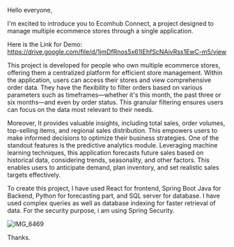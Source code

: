 Hello everyone,

I'm excited to introduce you to Ecomhub Connect, a project designed to manage multiple ecommerce stores through a single application.

Here is the Link for Demo: https://drive.google.com/file/d/1jmDfRnos5x61IEhfScNAivRss1EwC-m5/view

This project is developed for people who own multiple ecommerce stores, offering them a centralized platform for efficient store management. Within the application, users can access their stores and view comprehensive order data. They have the flexibility to filter orders based on various parameters such as timeframes—whether it's this month, the past three or six months—and even by order status. This granular filtering ensures users can focus on the data most relevant to their needs.

Moreover, It provides valuable insights, including total sales, order volumes, top-selling items, and regional sales distribution. This empowers users to make informed decisions to optimize their business strategies.
One of the standout features is the predictive analytics module. Leveraging machine learning techniques, this application forecasts future sales based on historical data, considering trends, seasonality, and other factors. This enables users to anticipate demand, plan inventory, and set realistic sales targets effectively.

To create this project, I have used React for frontend, Spring Boot Java for Backend, Python for forecasting part, and SQL server for database. I have used complex queries as well as database indexing for faster retrieval of data. For the security purpose, i am using Spring Security. 

![IMG_6469](https://github.com/Pathik-Patel/EcomHubConnect/assets/66346167/e18c0213-c3b0-428a-a0e5-07fbf58f24a5)

Thanks. 
